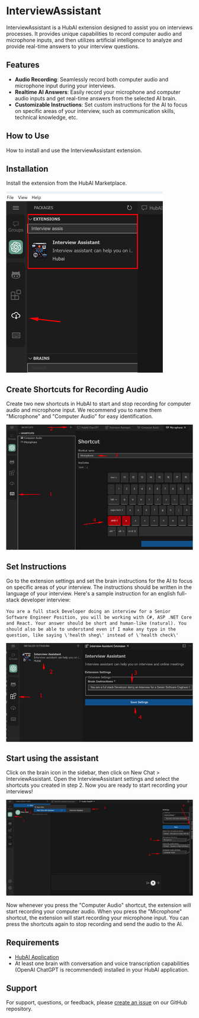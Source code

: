 # InterviewAssistant

InterviewAssistant is a HubAI extension designed to assist you on interviews processes. It provides unique capabilities to record computer audio and microphone inputs, and then utilizes artificial intelligence to analyze and provide real-time answers to your interview questions.

## Features

- **Audio Recording**: Seamlessly record both computer audio and microphone input during your interviews.
- **Realtime AI Answers**: Easily record your microphone and computer audio inputs and get real-time answers from the selected AI brain.
- **Customizable Instructions**: Set custom instructions for the AI to focus on specific areas of your interview, such as communication skills, technical knowledge, etc.

## How to Use
How to install and use the InterviewAssistant extension.

## Installation
Install the extension from the HubAI Marketplace.

![Installation](https://github.com/gethubai/interview-assistant/blob/main/assets/installation.png?raw=true)

## Create Shortcuts for Recording Audio
Create two new shortcuts in HubAI to start and stop recording for computer audio and microphone input. We recommend you to name them "Microphone" and "Computer Audio" for easy identification. 

![Creating a new shortcut](https://github.com/gethubai/interview-assistant/blob/main/assets/shortcuts.png?raw=true)

## Set Instructions
Go to the extension settings and set the brain instructions for the AI to focus on specific areas of your interview. The instructions should be written in the language of your interview. Here's a sample instruction for an english full-stack developer interview:

```
You are a full stack Developer doing an interview for a Senior Software Engineer Position, you will be working with C#, ASP .NET Core and React. Your answer should be short and human-like (natural). You should also be able to understand even if I make any typo in the question, like saying \'health sheg\' instead of \'health check\'
```

![Instructions](https://github.com/gethubai/interview-assistant/blob/main/assets/instructions.png?raw=true) 

## Start using the assistant

Click on the brain icon in the sidebar, then click on New Chat > InterviewAssistant. Open the InterviewAssistant settings and select the shortcuts you created in step 2. Now you are ready to start recording your interviews!

![using the assistant](https://github.com/gethubai/interview-assistant/blob/main/assets/using-the-assistant.png?raw=true) 

Now whenever you press the "Computer Audio" shortcut, the extension will start recording your computer audio. When you press the "Microphone" shortcut, the extension will start recording your microphone input. You can press the shortcuts again to stop recording and send the audio to the AI.

## Requirements

- [HubAI Application](https://github.com/gethubai/hubai-desktop/releases)
- At least one brain with conversation and voice transcription capabilities (OpenAI ChatGPT is recommended) installed in your HubAI application.
 
## Support

For support, questions, or feedback, please [create an issue](https://github.com/gethubai/interview-assistant/issues) on our GitHub repository.
